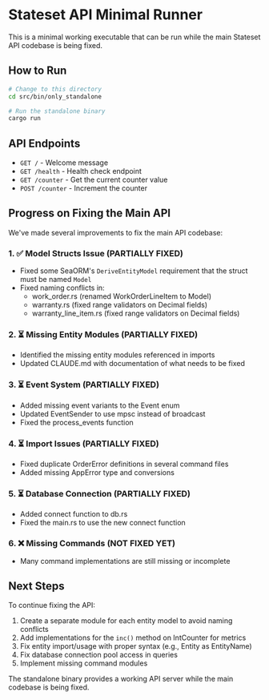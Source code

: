 # Stateset API Minimal Runner

This is a minimal working executable that can be run while the main Stateset API codebase is being fixed.

## How to Run

```bash
# Change to this directory
cd src/bin/only_standalone

# Run the standalone binary
cargo run
```

## API Endpoints
- `GET /` - Welcome message
- `GET /health` - Health check endpoint
- `GET /counter` - Get the current counter value
- `POST /counter` - Increment the counter

## Progress on Fixing the Main API

We've made several improvements to fix the main API codebase:

### 1. ✅ Model Structs Issue (PARTIALLY FIXED)
- Fixed some SeaORM's `DeriveEntityModel` requirement that the struct must be named `Model`
- Fixed naming conflicts in:
  - work_order.rs (renamed WorkOrderLineItem to Model)
  - warranty.rs (fixed range validators on Decimal fields)
  - warranty_line_item.rs (fixed range validators on Decimal fields)

### 2. ⏳ Missing Entity Modules (PARTIALLY FIXED)
- Identified the missing entity modules referenced in imports
- Updated CLAUDE.md with documentation of what needs to be fixed

### 3. ⏳ Event System (PARTIALLY FIXED)
- Added missing event variants to the Event enum
- Updated EventSender to use mpsc instead of broadcast
- Fixed the process_events function

### 4. ⏳ Import Issues (PARTIALLY FIXED)
- Fixed duplicate OrderError definitions in several command files
- Added missing AppError type and conversions

### 5. ⏳ Database Connection (PARTIALLY FIXED)
- Added connect function to db.rs
- Fixed the main.rs to use the new connect function

### 6. ❌ Missing Commands (NOT FIXED YET)
- Many command implementations are still missing or incomplete

## Next Steps

To continue fixing the API:
1. Create a separate module for each entity model to avoid naming conflicts
2. Add implementations for the `inc()` method on IntCounter for metrics
3. Fix entity import/usage with proper syntax (e.g., Entity as EntityName)
4. Fix database connection pool access in queries
5. Implement missing command modules

The standalone binary provides a working API server while the main codebase is being fixed.